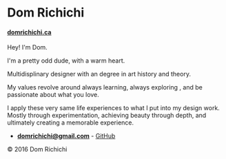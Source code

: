 # Dom Richichi

#### [domrichichi.ca](https://domrichichi.ca) 

Hey! I'm Dom.

I'm a pretty odd dude, with a warm heart.

Multidisplinary designer with an degree in art history and theory.
                                                                                               
My values revolve around always learning, always exploring , and be passionate about what you love.

I apply these very same life experiences to what I put into my design work.
Mostly through experimentation, achieving beauty through depth, and ultimately creating a memorable experience.

- **[domrichichi@gmail.com](mailto:domrichichi@gmail.com)** - [GitHub](https://github.com/domrichichi)

© 2016 Dom Richichi